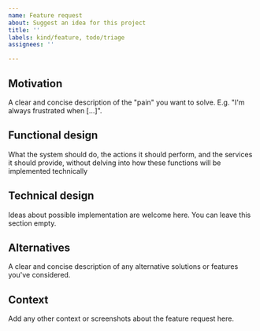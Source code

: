 ```yaml
---
name: Feature request
about: Suggest an idea for this project
title: ''
labels: kind/feature, todo/triage
assignees: ''

---
```


## Motivation

A clear and concise description of the "pain" you want to solve. E.g. "I'm always frustrated when [...]".

## Functional design

What the system should do, the actions it should perform, and the services it should provide, without delving into how these functions will be implemented technically

## Technical design

Ideas about possible implementation are welcome here. You can leave this section empty.

## Alternatives

A clear and concise description of any alternative solutions or features you've considered.

## Context

Add any other context or screenshots about the feature request here.
